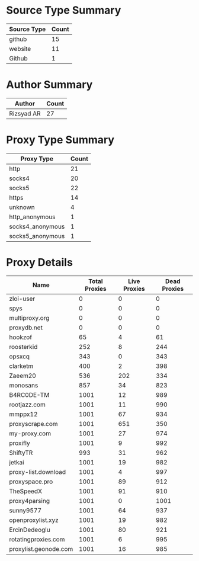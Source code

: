 # Source Type Summary

| Source Type | Count |
|-------------|-------|
| github | 15 |
| website | 11 |
| Github | 1 |


# Author Summary

| Author | Count |
|--------|-------|
| Rizsyad AR | 27 |


# Proxy Type Summary

| Proxy Type | Count |
|------------|-------|
| http | 21 |
| socks4 | 20 |
| socks5 | 22 |
| https | 14 |
| unknown | 4 |
| http_anonymous | 1 |
| socks4_anonymous | 1 |
| socks5_anonymous | 1 |


# Proxy Details

| Name | Total Proxies | Live Proxies | Dead Proxies |
|------|---------------|--------------|---------------|
| zloi-user | 0 | 0 | 0 |
| spys | 0 | 0 | 0 |
| multiproxy.org | 0 | 0 | 0 |
| proxydb.net | 0 | 0 | 0 |
| hookzof | 65 | 4 | 61 |
| roosterkid | 252 | 8 | 244 |
| opsxcq | 343 | 0 | 343 |
| clarketm | 400 | 2 | 398 |
| Zaeem20 | 536 | 202 | 334 |
| monosans | 857 | 34 | 823 |
| B4RC0DE-TM | 1001 | 12 | 989 |
| rootjazz.com | 1001 | 11 | 990 |
| mmppx12 | 1001 | 67 | 934 |
| proxyscrape.com | 1001 | 651 | 350 |
| my-proxy.com | 1001 | 27 | 974 |
| proxifly | 1001 | 9 | 992 |
| ShiftyTR | 993 | 31 | 962 |
| jetkai | 1001 | 19 | 982 |
| proxy-list.download | 1001 | 4 | 997 |
| proxyspace.pro | 1001 | 89 | 912 |
| TheSpeedX | 1001 | 91 | 910 |
| proxy4parsing | 1001 | 0 | 1001 |
| sunny9577 | 1001 | 64 | 937 |
| openproxylist.xyz | 1001 | 19 | 982 |
| ErcinDedeoglu | 1001 | 80 | 921 |
| rotatingproxies.com | 1001 | 6 | 995 |
| proxylist.geonode.com | 1001 | 16 | 985 |
